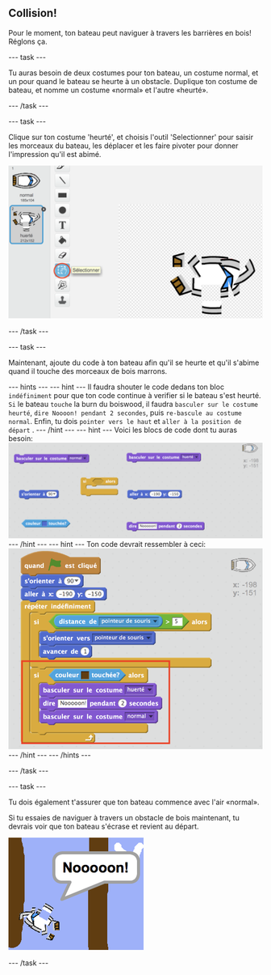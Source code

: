 ## Collision!

Pour le moment, ton bateau peut naviguer à travers les barrières en bois! Réglons ça.

\--- task \---

Tu auras besoin de deux costumes pour ton bateau, un costume normal, et un pour quand le bateau se heurte à un obstacle. Duplique ton costume de bateau, et nomme un costume «normal» et l'autre «heurté».

\--- /task \---

\--- task \---

Clique sur ton costume 'heurté', et choisis l'outil 'Selectionner' pour saisir les morceaux du bateau, les déplacer et les faire pivoter pour donner l'impression qu'il est abimé.

![screenshot](images/boat-hit-costume.png)

\--- /task \---

\--- task \---

Maintenant, ajoute du code à ton bateau afin qu'il se heurte et qu'il s'abime quand il touche des morceaux de bois marrons.

\--- hints \--- \--- hint \--- Il faudra shouter le code dedans ton bloc `indéfiniment` pour que ton code continue à verifier si le bateau s'est heurté. `Si` le bateau `touche` la burn du boiswood, il faudra `basculer sur le costume heurté`, `dire Noooon! pendant 2 secondes`, puis `re-bascule au costume normal`. Enfin, tu dois `pointer vers le haut` et `aller à la position de départ` . \--- /hint \--- \--- hint \--- Voici les blocs de code dont tu auras besoin: ![screenshot](images/boat-hit-blocks.png) \--- /hint \--- \--- hint \--- Ton code devrait ressembler à ceci: ![screenshot](images/boat-hit-code.png) \--- /hint \--- \--- /hints \---

\--- /task \---

\--- task \---

Tu dois également t'assurer que ton bateau commence avec l'air «normal».

Si tu essaies de naviguer à travers un obstacle de bois maintenant, tu devrais voir que ton bateau s'écrase et revient au départ.

![screenshot](images/boat-crash.png)

\--- /task \---
